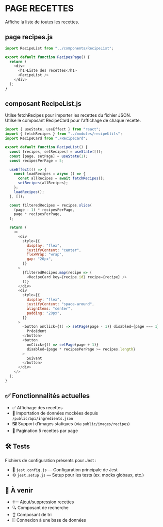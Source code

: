 # PAGE RECETTES

Affiche la liste de toutes les recettes.

## page recipes.js

```js
import RecipeList from "../components/RecipeList";

export default function RecipesPage() {
  return (
    <div>
      <h1>Liste des recettes</h1>
      <RecipeList />
    </div>
  );
}
```

## composant RecipeList.js

Utilse fetchRecipes pour importer les recettes du fichier JSON.  
Utilse le composant RecipeCard pour l'affichage de chaque recette.

```js
import { useState, useEffect } from "react";
import { fetchRecipes } from "../modules/recipeUtils";
import RecipeCard from "./RecipeCard";

export default function RecipeList() {
  const [recipes, setRecipes] = useState([]);
  const [page, setPage] = useState(1);
  const recipesPerPage = 5;

  useEffect(() => {
    const loadRecipes = async () => {
      const allRecipes = await fetchRecipes();
      setRecipes(allRecipes);
    };
    loadRecipes();
  }, []);

  const filteredRecipes = recipes.slice(
    (page - 1) * recipesPerPage,
    page * recipesPerPage,
  );

  return (
    <>
      <div
        style={{
          display: "flex",
          justifyContent: "center",
          flexWrap: "wrap",
          gap: "20px",
        }}
      >
        {filteredRecipes.map(recipe => (
          <RecipeCard key={recipe.id} recipe={recipe} />
        ))}
      </div>
      <div
        style={{
          display: "flex",
          justifyContent: "space-around",
          alignItems: "center",
          padding: "20px",
        }}
      >
        <button onClick={() => setPage(page - 1)} disabled={page === 1}>
          Précédent
        </button>
        <button
          onClick={() => setPage(page + 1)}
          disabled={page * recipesPerPage >= recipes.length}
        >
          Suivant
        </button>
      </div>
    </>
  );
}
```

## ✅ Fonctionnalités actuelles

- ✅ Affichage des recettes
- 📁 Importation de données mockées depuis `/public/api/ingredients.json`
- 🖼️ Support d’images statiques (via `public/images/recipes`)
- 📄 Pagination 5 recettes par page

## 🛠️ Tests

Fichiers de configuration présents pour Jest :

- 🧪 `jest.config.js` — Configuration principale de Jest
- ⚙️ `jest.setup.js` — Setup pour les tests (ex. mocks globaux, etc.)

## 🧠 À venir

- ➕➖ Ajout/suppression recettes
- 🔍 Composant de recherche
- ↕️ Composant de tri
- 🗄️ Connexion à une base de données
